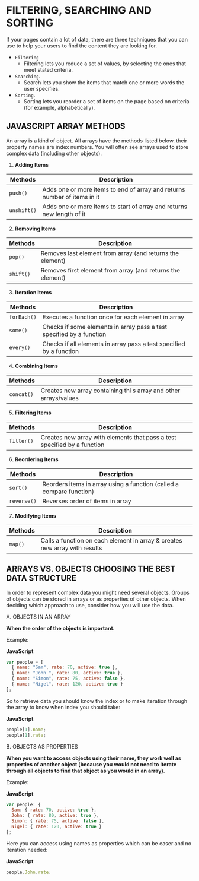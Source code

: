 # FILTERING, SEARCHING AND SORTING

If your pages contain a lot of data, there are three techniques that you can use to help your users to find the content they are looking for.

- `Filtering`
  - Filtering lets you reduce a set of values, by selecting the ones that meet stated criteria.
- `Searching`.
  - Search lets you show the items that match one or more words the user specifies.
- `Sorting`.
  - Sorting lets you reorder a set of items on the page based on criteria (for example, alphabetically).

## JAVASCRIPT ARRAY METHODS

An array is a kind of object. All arrays have the methods listed below. their property names are index numbers. You will often see arrays used to store complex data (including other objects).

1. **Adding Items**

| Methods     | Description                                                              |
| ----------- | ------------------------------------------------------------------------ |
| `push()`    | Adds one or more items to end of array and returns number of items in it |
| `unshift()` | Adds one or more items to start of array and returns new length of it    |

2. **Removing Items**

| Methods   | Description                                                |
| --------- | ---------------------------------------------------------- |
| `pop()`   | Removes last element from array (and returns the element)  |
| `shift()` | Removes first element from array (and returns the element) |

3. **Iteration Items**

| Methods     | Description                                                          |
| ----------- | -------------------------------------------------------------------- |
| `forEach()` | Executes a function once for each element in array                   |
| `some()`    | Checks if some elements in array pass a test specified by a function |
| `every()`   | Checks if all elements in array pass a test specified by a function  |

4. **Combining Items**

| Methods    | Description                                                      |
| ---------- | ---------------------------------------------------------------- |
| `concat()` | Creates new array containing thi s array and other arrays/values |

5. **Filtering Items**

| Methods    | Description                                                              |
| ---------- | ------------------------------------------------------------------------ |
| `filter()` | Creates new array with elements that pass a test specified by a function |

6. **Reordering Items**

| Methods     | Description                                                          |
| ----------- | -------------------------------------------------------------------- |
| `sort()`    | Reorders items in array using a function (called a compare function) |
| `reverse()` | Reverses order of items in array                                     |

7. **Modifying Items**

| Methods | Description                                                                |
| ------- | -------------------------------------------------------------------------- |
| `map()` | Calls a function on each element in array & creates new array with results |

## ARRAYS VS. OBJECTS CHOOSING THE BEST DATA STRUCTURE

In order to represent complex data you might need several objects. Groups of objects can be stored in arrays or as properties of other objects. When deciding which approach to use, consider how you will use the data.

A. OBJECTS IN AN ARRAY

**When the order of the objects is important.**

Example:

**JavaScript**

```js
var people = [
  { name: "Sam", rate: 70, active: true },
  { name: "John ", rate: 80, active: true },
  { name: "Simon", rate: 75, active: false },
  { name: "Nigel", rate: 120, active: true }
];
```

So to retrieve data you should know the index or to make iteration through the array to know when index you should take:

**JavaScript**

```js
people[1].name;
people[1].rate;
```

B. OBJECTS AS PROPERTIES

**When you want to access objects using their name, they work well as properties of another object (because you would not need to iterate through all objects to find that object as you would in an array).**

Example:

**JavaScript**

```js
var people: {
  Sam: { rate: 70, active: true },
  John: { rate: 80, active: true },
  Simon: { rate: 75, active: false },
  Nigel: { rate: 120, active: true }
};
```

Here you can access using names as properties which can be easer and no iteration needed:

**JavaScript**

```js
people.John.rate;
```
